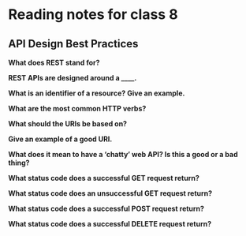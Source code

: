 # Reading notes for class 8

## API Design Best Practices

**What does REST stand for?**

**REST APIs are designed around a ____.**

**What is an identifier of a resource? Give an example.**

**What are the most common HTTP verbs?**

**What should the URIs be based on?**

**Give an example of a good URI.**

**What does it mean to have a ‘chatty’ web API? Is this a good or a bad thing?**

**What status code does a successful GET request return?**

**What status code does an unsuccessful GET request return?**

**What status code does a successful POST request return?**

**What status code does a successful DELETE request return?**

